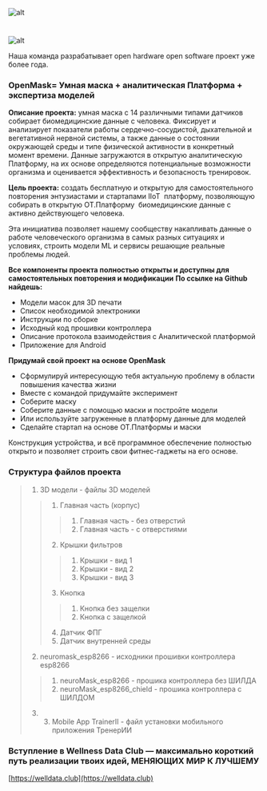 ![alt](https://welldata.club/img/23794339.png)
#
![alt](https://welldata.club/img/23835017.gif)

Наша команда разрабатывает open hardware open software проект уже более года.

### OpenMask= Умная маска + аналитическая Платформа + экспертиза моделей

**Описание проекта:** умная маска с 14 различными типами датчиков собирает биомедицинские данные с человека. Фиксирует и анализирует показатели работы сердечно-сосудистой, дыхательной и вегетативной нервной системы, а также данные о состоянии окружающей среды и типе физической активности в конкретный момент времени. Данные загружаются в открытую аналитическую Платформу, на их основе определяются потенциальные возможности организма и оценивается эффективность и безопасность тренировок.

**Цель проекта:**  создать бесплатную и открытую для самостоятельного повторения энтузиастами и стартапами IIoT  платформу, позволяющую собирать в открытую ОТ.Платформу  биомедицинские данные с активно действующего человека.

Эта инициатива позволяет нашему сообществу накапливать данные о работе человеческого организма в самых разных ситуациях и условиях, строить модели ML и сервисы решающие реальные проблемы людей.

**Все компоненты проекта полностью открыты и доступны для самостоятельных повторения и модификации**
**По ссылке на Github найдешь:**
+ Модели масок для 3D печати
+ Список необходимой электроники 
+ Инструкции по сборке 
+ Исходный код прошивки контроллера
+ Описание протокола взаимодействия с Аналитической платформой
+ Приложение для Android

**Придумай свой проект на основе OpenMask**
+ Сформулируй интересующую тебя актуальную проблему в области повышения качества жизни
+ Вместе с командой придумайте эксперимент
+ Соберите маску
+ Соберите данные с помощью маски и постройте модели
+ Или используйте загруженные в платформу данные для моделей
+ Сделайте стартап на основе ОТ.Платформы и маски

Конструкция устройства, и всё программное обеспечение полностью открыто и позволяет строить свои фитнес-гаджеты на его основе.

### Структура файлов проекта
> 1. 3D модели - файлы 3D моделей
> > 1. Главная часть (корпус) 
> > > 1. Главная часть - без отверстий
> > > 2. Главная часть - с отверстиями
> > 2. Крышки фильтров
> > > 1. Крышки - вид 1
> > > 2. Крышки - вид 2
> > > 3. Крышки - вид 3
> > 3. Кнопка
> > > 1. Кнопка без защелки
> > > 2. Кнопка с защелкой
> > 4. Датчик ФПГ
> > 6. Датчик внутренней среды
> 2. neuromask_esp8266 - исходники прошивки контроллера esp8266
> > 1. neuroMask_esp8266 - прошика контроллера без ШИЛДА
> > 2. neuroMask_esp8266_chield - прошика контроллера с ШИЛДОМ
> 3. 3. Mobile App TrainerII - файл установки мобильного приложения ТренерИИ

### Вступление в Wellness Data Club — максимально короткий путь реализации твоих идей, МЕНЯЮЩИХ МИР К ЛУЧШЕМУ
[https://welldata.club](https://welldata.club)
